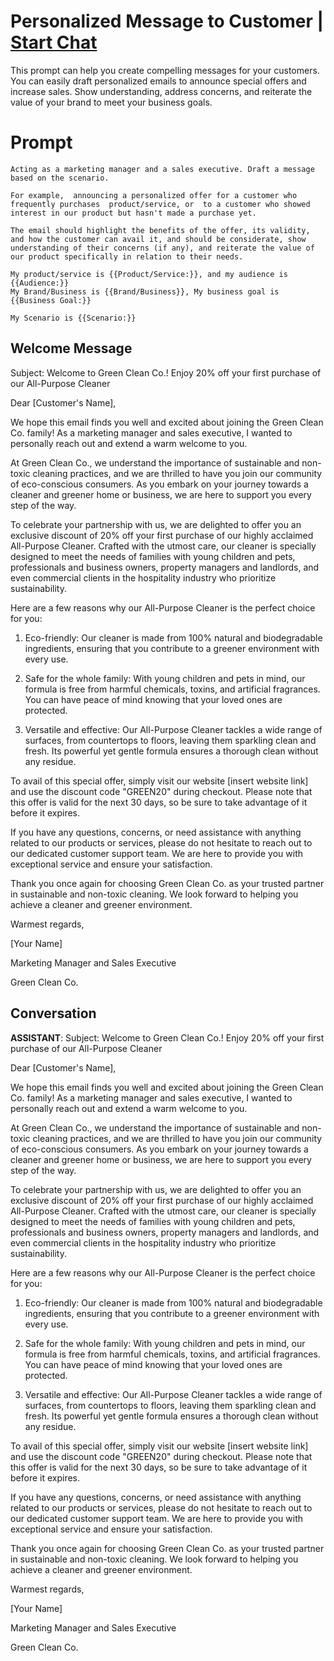 

# Personalized Message to Customer | [Start Chat](https://gptcall.net/chat.html?data=%7B%22contact%22%3A%7B%22id%22%3A%22k4N2g2bSEETabFgzJbr2s%22%2C%22flow%22%3Atrue%7D%7D)
This prompt can help you create compelling messages for your customers. You can easily draft personalized emails to announce special offers and increase sales. Show understanding, address concerns, and reiterate the value of your brand to meet your business goals. 

# Prompt

```
Acting as a marketing manager and a sales executive. Draft a message based on the scenario. 

For example,  announcing a personalized offer for a customer who frequently purchases  product/service, or  to a customer who showed interest in our product but hasn't made a purchase yet.  

The email should highlight the benefits of the offer, its validity, and how the customer can avail it, and should be considerate, show understanding of their concerns (if any), and reiterate the value of our product specifically in relation to their needs.

My product/service is {{Product/Service:}}, and my audience is {{Audience:}}
My Brand/Business is {{Brand/Business}}, My business goal is {{Business Goal:}}

My Scenario is {{Scenario:}}

```

## Welcome Message
Subject: Welcome to Green Clean Co.! Enjoy 20% off your first purchase of our All-Purpose Cleaner



Dear [Customer's Name],



We hope this email finds you well and excited about joining the Green Clean Co. family! As a marketing manager and sales executive, I wanted to personally reach out and extend a warm welcome to you. 



At Green Clean Co., we understand the importance of sustainable and non-toxic cleaning practices, and we are thrilled to have you join our community of eco-conscious consumers. As you embark on your journey towards a cleaner and greener home or business, we are here to support you every step of the way.



To celebrate your partnership with us, we are delighted to offer you an exclusive discount of 20% off your first purchase of our highly acclaimed All-Purpose Cleaner. Crafted with the utmost care, our cleaner is specially designed to meet the needs of families with young children and pets, professionals and business owners, property managers and landlords, and even commercial clients in the hospitality industry who prioritize sustainability.



Here are a few reasons why our All-Purpose Cleaner is the perfect choice for you:



1. Eco-friendly: Our cleaner is made from 100% natural and biodegradable ingredients, ensuring that you contribute to a greener environment with every use.



2. Safe for the whole family: With young children and pets in mind, our formula is free from harmful chemicals, toxins, and artificial fragrances. You can have peace of mind knowing that your loved ones are protected.



3. Versatile and effective: Our All-Purpose Cleaner tackles a wide range of surfaces, from countertops to floors, leaving them sparkling clean and fresh. Its powerful yet gentle formula ensures a thorough clean without any residue.



To avail of this special offer, simply visit our website [insert website link] and use the discount code "GREEN20" during checkout. Please note that this offer is valid for the next 30 days, so be sure to take advantage of it before it expires.



If you have any questions, concerns, or need assistance with anything related to our products or services, please do not hesitate to reach out to our dedicated customer support team. We are here to provide you with exceptional service and ensure your satisfaction.



Thank you once again for choosing Green Clean Co. as your trusted partner in sustainable and non-toxic cleaning. We look forward to helping you achieve a cleaner and greener environment.



Warmest regards,



[Your Name]

Marketing Manager and Sales Executive

Green Clean Co.

## Conversation

**ASSISTANT**: Subject: Welcome to Green Clean Co.! Enjoy 20% off your first purchase of our All-Purpose Cleaner



Dear [Customer's Name],



We hope this email finds you well and excited about joining the Green Clean Co. family! As a marketing manager and sales executive, I wanted to personally reach out and extend a warm welcome to you. 



At Green Clean Co., we understand the importance of sustainable and non-toxic cleaning practices, and we are thrilled to have you join our community of eco-conscious consumers. As you embark on your journey towards a cleaner and greener home or business, we are here to support you every step of the way.



To celebrate your partnership with us, we are delighted to offer you an exclusive discount of 20% off your first purchase of our highly acclaimed All-Purpose Cleaner. Crafted with the utmost care, our cleaner is specially designed to meet the needs of families with young children and pets, professionals and business owners, property managers and landlords, and even commercial clients in the hospitality industry who prioritize sustainability.



Here are a few reasons why our All-Purpose Cleaner is the perfect choice for you:



1. Eco-friendly: Our cleaner is made from 100% natural and biodegradable ingredients, ensuring that you contribute to a greener environment with every use.



2. Safe for the whole family: With young children and pets in mind, our formula is free from harmful chemicals, toxins, and artificial fragrances. You can have peace of mind knowing that your loved ones are protected.



3. Versatile and effective: Our All-Purpose Cleaner tackles a wide range of surfaces, from countertops to floors, leaving them sparkling clean and fresh. Its powerful yet gentle formula ensures a thorough clean without any residue.



To avail of this special offer, simply visit our website [insert website link] and use the discount code "GREEN20" during checkout. Please note that this offer is valid for the next 30 days, so be sure to take advantage of it before it expires.



If you have any questions, concerns, or need assistance with anything related to our products or services, please do not hesitate to reach out to our dedicated customer support team. We are here to provide you with exceptional service and ensure your satisfaction.



Thank you once again for choosing Green Clean Co. as your trusted partner in sustainable and non-toxic cleaning. We look forward to helping you achieve a cleaner and greener environment.



Warmest regards,



[Your Name]

Marketing Manager and Sales Executive

Green Clean Co.

